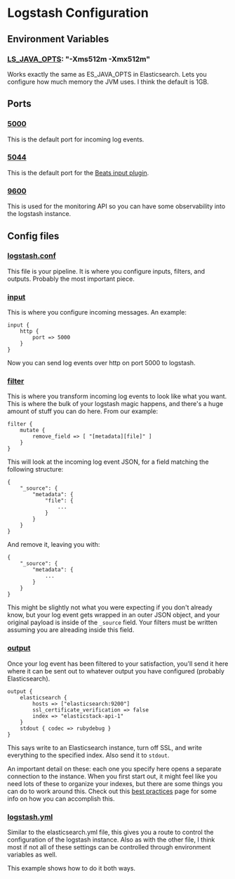 # Logstash Configuration
## Environment Variables
### [LS_JAVA_OPTS](https://www.elastic.co/guide/en/logstash/current/jvm-settings.html#ls-java-opts): "-Xms512m -Xmx512m"

Works exactly the same as ES_JAVA_OPTS in Elasticsearch. Lets you configure how
much memory the JVM uses. I think the default is 1GB.

## Ports
### [5000](https://www.elastic.co/guide/en/logstash/current/config-examples.html#_processing_syslog_messages)
This is the default port for incoming log events.

### [5044](https://www.elastic.co/guide/en/logstash/current/plugins-inputs-beats.html)
This is the default port for the
[Beats input plugin](https://www.elastic.co/guide/en/logstash/current/plugins-inputs-beats.html).

### [9600](https://www.elastic.co/guide/en/logstash/current/monitoring-logstash.html)
This is used for the monitoring API so you can have some observability into the
logstash instance.

## Config files
### [logstash.conf](https://www.elastic.co/guide/en/logstash/current/configuration.html)
This file is your pipeline. It is where you configure inputs, filters, and
outputs. Probably the most important piece.

### [input](https://www.elastic.co/guide/en/logstash/current/input-plugins.html)
This is where you configure incoming messages. An example:
```
input {
    http {
        port => 5000
    }
}
```
Now you can send log events over http on port 5000 to logstash.

### [filter](https://www.elastic.co/guide/en/logstash/current/filter-plugins.html)
This is where you transform incoming log events to look like what you want. This
is where the bulk of your logstash magic happens, and there's a huge amount of
stuff you can do here. From our example:
```
filter {
    mutate {
        remove_field => [ "[metadata][file]" ]
    }
}
```
This will look at the incoming log event JSON, for a field matching the
following structure:
```
{
    "_source": {
        "metadata": {
            "file": {
                ...
            }
        }
    }
}
```
And remove it, leaving you with:
```
{
    "_source": {
        "metadata": {
            ...
        }
    }
}
```
This might be slightly not what you were expecting if you don't already know,
but your log event gets wrapped in an outer JSON object, and your original
payload is inside of the ```_source``` field. Your filters must be
written assuming you are alreading inside this field.

### [output](https://www.elastic.co/guide/en/logstash/current/output-plugins.html)
Once your log event has been filtered to your satisfaction, you'll send it here
where it can be sent out to whatever output you have configured (probably
Elasticsearch).
```
output {
    elasticsearch {
        hosts => ["elasticsearch:9200"]
        ssl_certificate_verification => false
        index => "elasticstack-api-1"
    }   
    stdout { codec => rubydebug }
}
```
This says write to an Elasticsearch instance, turn off SSL, and write everything
to the specified index. Also send it to ```stdout```.

An important detail on these: each one you specify here opens a separate
connection to the instance. When you first start out, it might feel like you
need lots of these to organize your indexes, but there are some things you can
do to work around this. Check out this
[best practices](https://www.elastic.co/guide/en/logstash/current/plugins-outputs-elasticsearch.html#_writing_to_different_indices_best_practices)
page for some info on how you can accomplish this.

### [logstash.yml](https://www.elastic.co/guide/en/logstash/current/logstash-settings-file.html)
Similar to the elasticsearch.yml file, this gives you a route to control the
configuration of the logstash instance. Also as with the other file, I think
most if not all of these settings can be controlled through environment
variables as well.

This example shows how to do it both ways.
